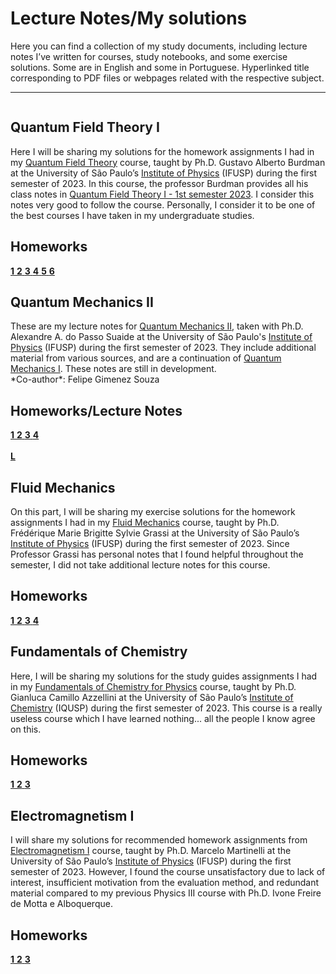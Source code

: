 <head>
  <link rel="stylesheet" href="{{ '/assets/css/cardstyle.css?v=' | append: site.github.build_revision | relative_url }}">
</head>

# Lecture Notes/My solutions

Here you can find a collection of my study documents, including lecture notes I’ve written for courses, study notebooks, and some exercise solutions. Some are in English and some in Portuguese. Hyperlinked title corresponding to PDF files or webpages related with the respective subject.

<div>
  <hr>
</div>

<div class="container">
	<div class="box">
		<div class="cta">
			<img src="https://raw.githubusercontent.com/Jimeens/jimeens.github.io/main/images/Homework%201%20-%20cover%20page%20QTF%20I.png" alt="">
			<div class="text">
				<h2>Quantum Field Theory I</h2>
				<p>Here I will be sharing my solutions for the homework assignments I had in my <a href="https://uspdigital.usp.br/jupiterweb/obterDisciplina?sgldis=4305107">Quantum Field Theory</a> course, taught by Ph.D. Gustavo Alberto Burdman at the University of São Paulo’s <a href="https://portal.if.usp.br/">Institute of Physics</a> (IFUSP) during the first semester of 2023. In this course, the professor Burdman provides all his class notes in <a href="http://fma.if.usp.br/~burdman/QFT1/qft1index.html">Quantum Field Theory I - 1st semester 2023</a>. I consider this notes very good to follow the course. Personally, I consider it to be one of the best courses I have taken in my undergraduate studies.</p>
				<h2>Homeworks</h2>
  				<div class ="frame">
    					<a href="https://jimeens.github.io/mynotes/Quantum%20Field%20Theory/Homework%201.pdf" class="btn">
 						<b>1</b>
					</a>
					<a href="#" class="btn">
 						<b>2</b>
					</a>
					<a href="#" class="btn">
 						<b>3</b>
					</a>
					<a href="#" class="btn">
 						<b>4</b>
					</a>
					<a href="#" class="btn">
 						<b>5</b>
					</a>
					<a href="#" class="btn">
 						<b>6</b>
					</a>
			  	</div>
		  </div>
		</div>
	</div>
	<div class="box">
		<div class="cta">
		  <img src="https://raw.githubusercontent.com/Jimeens/jimeens.github.io/main/images/Cover%20page%20QMII.png" alt="">
		  <div class="text">
		    <h2>Quantum Mechanics II</h2>
		    <p>These are my lecture notes for <a href="https://uspdigital.usp.br/jupiterweb/obterDisciplina?sgldis=4302404">Quantum Mechanics II</a>, taken with Ph.D. Alexandre A. do Passo Suaide at the University of São Paulo's <a href="https://portal.if.usp.br/">Institute of Physics</a> (IFUSP) during the first semester of 2023. They include additional material from various sources, and are a continuation of <a href="https://uspdigital.usp.br/jupiterweb/obterDisciplina?sgldis=4302403">Quantum Mechanics I</a>. These notes are still in development.
		    <br>
		    *Co-author*: Felipe Gimenez Souza</p>
			  <h2>Homeworks/Lecture Notes</h2>
  				<div class ="frame">
    					<a href="https://jimeens.github.io/mynotes/Quantum%20Mechanics%20II/Homework%201%20-%20QM%20II.pdf" class="btn">
 						<b>1</b>
					</a>
					<a href="#" class="btn">
 						<b>2</b>
					</a>
					<a href="#" class="btn">
 						<b>3</b>
					</a>
					<a href="#" class="btn">
 						<b>4</b>
					</a>
			  	</div>	
			  <br>
				<div class = "frame">
					<a href="https://jimeens.github.io/mynotes/Quantum%20Mechanics%20II.pdf" class="btn">
						<b>L</b>
					</a>
			  	</div>
			</div>
		</div>
	</div>
	<div class="box">
		<div class="cta">
		  <img src="https://raw.githubusercontent.com/Jimeens/jimeens.github.io/main/images/Homework%20-%20cover%20page%20FM.png" alt="">
		  <div class="text">
		    <h2>Fluid Mechanics</h2>
		    <p>On this part, I will be sharing my exercise solutions for the homework assignments I had in my <a href="https://uspdigital.usp.br/jupiterweb/obterDisciplina?sgldis=4300324">Fluid Mechanics</a> course, taught by Ph.D. Frédérique Marie Brigitte Sylvie Grassi at the University of São Paulo’s <a href="https://portal.if.usp.br/">Institute of Physics</a> (IFUSP) during the first semester of 2023. Since Professor Grassi has personal notes that I found helpful throughout the semester, I did not take additional lecture notes for this course.</p>
			  <h2>Homeworks</h2>
  				<div class ="frame">
    					<a href="https://jimeens.github.io/mynotes/Fluid%20Mechanics/Homework%201.pdf" class="btn">
 						<b>1</b>
					</a>
					<a href="https://jimeens.github.io/mynotes/Fluid%20Mechanics/Homework%202.pdf" class="btn">
 						<b>2</b>
					</a>
					<a href="https://jimeens.github.io/mynotes/Fluid%20Mechanics/Homework%203.pdf" class="btn">
 						<b>3</b>
					</a>
					<a href="https://jimeens.github.io/mynotes/Fluid%20Mechanics/Homework%204.pdf" class="btn">
 						<b>4</b>
					</a>
			  	</div>
			</div>
		</div>
	</div>
	<div class="box">
		<div class="cta">
		  <img src="https://raw.githubusercontent.com/Jimeens/jimeens.github.io/main/images/Homework%20-%20cover%20page%20FQ.png" alt="">
		  <div class="text">
		    <h2>Fundamentals of Chemistry</h2>
		    <p>Here, I will be sharing my solutions for the study guides assignments I had in my <a href="https://uspdigital.usp.br/jupiterweb/obterDisciplina?sgldis=QFL0606">Fundamentals of Chemistry for Physics</a> course, taught by Ph.D. Gianluca Camillo Azzellini at the University of São Paulo’s <a href="https://www.iq.usp.br/portaliqusp/">Institute of Chemistry</a> (IQUSP) during the first semester of 2023. This course is a really useless course which I have learned nothing... all the people I know agree on this.</p>
			<h2>Homeworks</h2>
  				<div class ="frame">
    					<a href="https://jimeens.github.io/mynotes/Fundamentals%20of%20Chemistry/Study%20Guide%20I.pdf" class="btn">
 						<b>1</b>
					</a>
					<a href="https://jimeens.github.io/mynotes/Fundamentals%20of%20Chemistry/Study%20Guide%20II.pdf" class="btn">
 						<b>2</b>
					</a>
					<a href="#" class="btn">
 						<b>3</b>
					</a>
			  	</div>  
			</div>
		</div>
	</div>
	<div class="box">
		<div class="cta">
		  <img src="https://raw.githubusercontent.com/Jimeens/jimeens.github.io/main/images/Cover%20Page%20EM%20I.png" alt="">
		  <div class="text">
		    <h2>Electromagnetism I</h2>
		    <p>I will share my solutions for recommended homework assignments from <a href="https://uspdigital.usp.br/jupiterweb/obterDisciplina?sgldis=QFL0606">Electromagnetism I</a> course, taught by Ph.D. Marcelo Martinelli at the University of São Paulo’s <a href="https://portal.if.usp.br/">Institute of Physics</a> (IFUSP) during the first semester of 2023. However, I found the course unsatisfactory due to lack of interest, insufficient motivation from the evaluation method, and redundant material compared to my previous Physics III course with Ph.D. Ivone Freire de Motta e Alboquerque.</p>
		  	<h2>Homeworks</h2>
  				<div class ="frame">
    					<a href="https://jimeens.github.io/mynotes/Electromagnetism%20I/Chapter%202%20-%20Electromagnetism%20I.pdf" class="btn">
 						<b>1</b>
					</a>
					<a href="#" class="btn">
 						<b>2</b>
					</a>
					<a href="#" class="btn">
 						<b>3</b>
					</a>
			  	</div>
			</div>
		</div>
	</div>
</div>


















  
  
  
  





<!-- 
# 2022
<div>
  <hr>
</div>
## [Quantum Mechanics I](https://jimeens.github.io/mynotes/Quantum%20Mechanics%20I.pdf)

This is my lecture notes for the course of [*Quantum Mechanics I*](https://uspdigital.usp.br/jupiterweb/obterDisciplina?sgldis=4302403), which I am taking with Ph.D. Alexandre A. do Passo Suaide at the University of São Paulo's [*Institute of Physics*](https://portal.if.usp.br/) (IFUSP) during the second semester of 2022. These notes are a combination of my lecture notes, supplemented with additional material from various sources, such as extra bibliography, and revised notation and constants as needed. My intention (with my friend Felipe Gimenez Souza) is to transform these notes into a comprehensive book on quantum mechanics for undergraduate students who want to explore this beautiful theory. The text was written in Portuguese.

*Co-author*: Felipe Gimenez Souza
<br> -->

